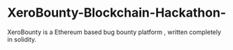 # XeroBounty-Blockchain-Hackathon-
XeroBounty is a Ethereum based bug bounty platform , written completely in solidity. 
